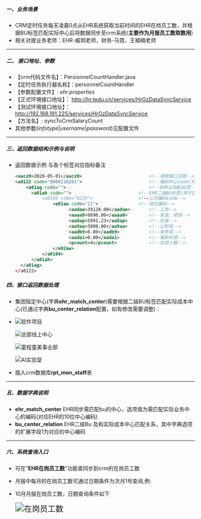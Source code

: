 

#####  一、业务场景

- CRM定时任务每天凌晨0点从EHR系统获取当前时间的EHR在岗员工数，并根据BU标签匹配实际中心后将数据同步至crm系统(**主要作为月报员工数取数用**)
- 相关对接业务老师：EHR-臧玥老师，财务-马霓、王楠楠老师

----

##### 二、 接口地址、参数

- 【crm代码文件名】：PersionnelCountHandler.java
- 【定时任务执行器名称】：personnelCountHandler
- 【参数配置文件】:  *ehr.properties*
- 【正式环境接口地址】： http://hr.tedu.cn/services/HrGzDataSyncService
- 【测试环境接口地址】： http://192.168.191.225/services/HrGzDataSyncService
- 【方法名】:  syncToCrmSalaryCount
- 其他参数(*infotype*|*username*|*password*)见配置文件

----

##### 三、返回数据结构示例与说明

- 返回数据示例 与各个标签对应指标备注

  ``` xml
  <aacz0>2020-05-01</aacz0> 						<!--调用接口日期-->
  <a0122 code="0000210201"> 						<!--编制中心code(对应crm中的中心编码)-->
      <a01ag code="">								<!--EHR以及BU标签-->
  	    <a01ah code="">							<!--EHR二级BU标签(用于匹配实际中心)
  			<a0104 code="0229">					<!--公司编码code-->
  			    <e02aw code="11">				<!--岗位编码-->
                      <aadae>39128.00</aadae>		<!--工资-->
                      <aaaa0>9896.00</aaaa0>		<!--奖金、绩效-->
                      <aa8ap>5891.23</aa8ap>		<!--社保-->
                      <aa9aa>3000.00</aa9aa>		<!--公积金-->
                      <aadb9>0.00</aadb9>			<!--年终奖-->
                      <aadai>0.00</aadai>			<!--离职补偿-->
                      <pcount>4</pcount>			<!--在岗人数-->
  				</e02aw>
  			</a0104>
  		</a01ah>
  	</a01ag>
  </a0122>
  ```


##### 四、接口返回数据处理

- 集团指定中心(字典**ehr_match_center**)需要根据二级BU标签匹配实际成本中心(已通过字典**bu_center_relation**配置，如有修改需要调整)：

- ![软件项目](E:\需求\需求文档\工作交接\文档附件\bu\软件项目.png)

  ![总部线上中心](E:\需求\需求文档\工作交接\文档附件\bu\总部线上中心.png)

  ![童程童美事业部](E:\需求\需求文档\工作交接\文档附件\bu\童程童美事业部.png)

  ![AI实验室](E:\需求\需求文档\工作交接\文档附件\bu\AI实验室.png)

- 插入crm数据库**rpt_mon_staff**表

----

##### 五、数据字典说明

- **ehr_match_center** EHR同步需匹配bu的中心，选项值为需匹配实际业务中心的编码(对应EHR的10位中心编码)
- **bu_center_relation** EHR二级Bu 及和实际成本中心匹配关系，其中字典选项的扩展字段1为对应的中心编码

----

##### 六、系统查询入口

- 可在"**EHR在岗员工数**"功能查同步到crm的在岗员工数

- 月报中每月的在岗员工数可通过日期条件为次月1号查询,例:

- 10月月报在岗员工数，日期查询条件如下

  <img src="E:\需求\工作交接(全葱)\工作交接\文档附件\cutImages\在岗员工数.png" alt="在岗员工数" style="zoom:150%;" />

​    

